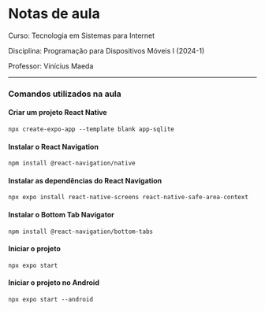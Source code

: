 # Notas de aula

Curso: Tecnologia em Sistemas para Internet

Disciplina: Programação para Dispositivos Móveis I (2024-1)

Professor: Vinícius Maeda

---

### Comandos utilizados na aula

#### Criar um projeto React Native
```
npx create-expo-app --template blank app-sqlite
```

#### Instalar o React Navigation
```
npm install @react-navigation/native
```

#### Instalar as dependências do React Navigation
```
npx expo install react-native-screens react-native-safe-area-context
```

#### Instalar o Bottom Tab Navigator
```
npm install @react-navigation/bottom-tabs
```

#### Iniciar o projeto
```
npx expo start 
```

#### Iniciar o projeto no Android
```
npx expo start --android
```

